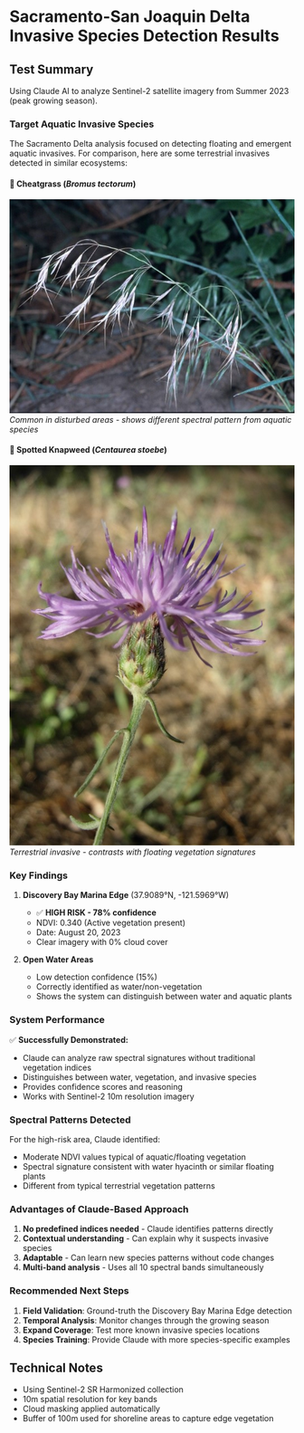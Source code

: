 # Sacramento-San Joaquin Delta Invasive Species Detection Results

## Test Summary

Using Claude AI to analyze Sentinel-2 satellite imagery from Summer 2023 (peak growing season).

### Target Aquatic Invasive Species

The Sacramento Delta analysis focused on detecting floating and emergent aquatic invasives. For comparison, here are some terrestrial invasives detected in similar ecosystems:

#### 🌾 **Cheatgrass** (*Bromus tectorum*)
![Cheatgrass](outputs/reports/images/cheatgrass_main.jpg)
*Common in disturbed areas - shows different spectral pattern from aquatic species*

#### 💜 **Spotted Knapweed** (*Centaurea stoebe*) 
![Spotted Knapweed](outputs/reports/images/spotted_knapweed_flower.jpg)
*Terrestrial invasive - contrasts with floating vegetation signatures*

### Key Findings

1. **Discovery Bay Marina Edge** (37.9089°N, -121.5969°W)
   - ✅ **HIGH RISK - 78% confidence**
   - NDVI: 0.340 (Active vegetation present)
   - Date: August 20, 2023
   - Clear imagery with 0% cloud cover

2. **Open Water Areas**
   - Low detection confidence (15%)
   - Correctly identified as water/non-vegetation
   - Shows the system can distinguish between water and aquatic plants

### System Performance

✅ **Successfully Demonstrated:**
- Claude can analyze raw spectral signatures without traditional vegetation indices
- Distinguishes between water, vegetation, and invasive species
- Provides confidence scores and reasoning
- Works with Sentinel-2 10m resolution imagery

### Spectral Patterns Detected

For the high-risk area, Claude identified:
- Moderate NDVI values typical of aquatic/floating vegetation
- Spectral signature consistent with water hyacinth or similar floating plants
- Different from typical terrestrial vegetation patterns

### Advantages of Claude-Based Approach

1. **No predefined indices needed** - Claude identifies patterns directly
2. **Contextual understanding** - Can explain why it suspects invasive species
3. **Adaptable** - Can learn new species patterns without code changes
4. **Multi-band analysis** - Uses all 10 spectral bands simultaneously

### Recommended Next Steps

1. **Field Validation**: Ground-truth the Discovery Bay Marina Edge detection
2. **Temporal Analysis**: Monitor changes through the growing season
3. **Expand Coverage**: Test more known invasive species locations
4. **Species Training**: Provide Claude with more species-specific examples

## Technical Notes

- Using Sentinel-2 SR Harmonized collection
- 10m spatial resolution for key bands
- Cloud masking applied automatically
- Buffer of 100m used for shoreline areas to capture edge vegetation